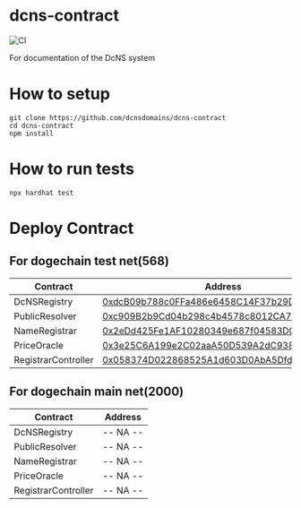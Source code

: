 # dcns-contract

![CI](https://github.com/dcnsdomains/dcns-contract/workflows/CI/badge.svg)

For documentation of the DcNS system

# How to setup

```
git clone https://github.com/dcnsdomains/dcns-contract
cd dcns-contract
npm install
```

# How to run tests

```
npx hardhat test
```

# Deploy Contract

## For dogechain test net(568)

| Contract            | Address                                    |
| ------------------- | ------------------------------------------ |
| DcNSRegistry        | [0xdcB09b788c0FFa486e6458C14F37b29DE24046d2](https://explorer-testnet.dogechain.dog/address/0xdcB09b788c0FFa486e6458C14F37b29DE24046d2) |
| PublicResolver      | [0xc909B2b9Cd04b298c4b4578c8012CA79baf7267c](https://explorer-testnet.dogechain.dog/address/0xc909B2b9Cd04b298c4b4578c8012CA79baf7267c) |
| NameRegistrar       | [0x2eDd425Fe1AF10280349e687f04583D06A2830c3](https://explorer-testnet.dogechain.dog/address/0x2eDd425Fe1AF10280349e687f04583D06A2830c3) |
| PriceOracle         | [0x3e25C6A199e2C02aaA50D539A2dC938795ef62B3](https://explorer-testnet.dogechain.dog/address/0x3e25C6A199e2C02aaA50D539A2dC938795ef62B3) |
| RegistrarController | [0x058374D022868525A1d603D0AbA5Dfd65E32d130](https://explorer-testnet.dogechain.dog/address/0x058374D022868525A1d603D0AbA5Dfd65E32d130) |


## For dogechain main net(2000)

| Contract            | Address                                    |
| ------------------- | ------------------------------------------ |
| DcNSRegistry        | -- NA --                                   |
| PublicResolver      | -- NA --                                   |
| NameRegistrar       | -- NA --                                   |
| PriceOracle         | -- NA --                                   |
| RegistrarController | -- NA --                                   |
